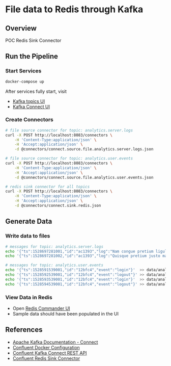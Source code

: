 # File data to Redis through Kafka
## Overview
POC Redis Sink Connector
## Run the Pipeline

### Start Services

```bash
docker-compose up
```

After services fully start, visit

- [Kafka topics UI](http://localhost:8000)
- [Kafka Connect UI](http://localhost:8003)

### Create Connectors

```bash
# file source connector for topic: analytics.server.logs
curl -X POST http://localhost:8083/connectors \
    -H 'Content-Type:application/json' \
    -H 'Accept:application/json' \
    -d @connectors/connect.source.file.analytics.server.logs.json

# file source connector for topic: analytics.user.events
curl -X POST http://localhost:8083/connectors \
    -H 'Content-Type:application/json' \
    -H 'Accept:application/json' \
    -d @connectors/connect.source.file.analytics.user.events.json

# redis sink connector for all topics
curl -X POST http://localhost:8083/connectors \
    -H 'Content-Type:application/json' \
    -H 'Accept:application/json' \
    -d @connectors/connect.sink.redis.json
```

## Generate Data

### Write data to files

```bash
# messages for topic: analytics.server.logs
echo '{"ts":1528697281001,"id":"ac1393","log":"Nam congue pretium ligula, ac susc ."}' >> data/analytics.server.logs.txt
echo '{"ts":1528697281002,"id":"ac1393","log":"Quisque pretium justo massa, ac laet"}' >> data/analytics.server.logs.txt

# messages for topic: analytics.user.events
echo '{"ts":1528591539001,"id":"12bfc4","event":"login"}'  >> data/analytics.user.events.txt
echo '{"ts":1528592539001,"id":"12bfc4","event":"logout"}' >> data/analytics.user.events.txt
echo '{"ts":1528593539001,"id":"12bfc4","event":"login"}'  >> data/analytics.user.events.txt
echo '{"ts":1528594539001,"id":"12bfc4","event":"logout"}' >> data/analytics.user.events.txt
```

### View Data in Redis

- Open [Redis Commander UI](http://localhost:8881)
- Sample data should have been populated in the UI

## References

- [Apache Kafka Documentation - Connect](https://kafka.apache.org/documentation/#connect)
- [Confluent Docker Configuration](https://docs.confluent.io/current/installation/docker/docs/configuration.html)
- [Confluent Kafka Connect REST API](https://docs.confluent.io/current/connect/references/restapi.html)
- [Confluent Redis Sink Connector](https://jcustenborder.github.io/kafka-connect-documentation/projects/kafka-connect-redis/sinks/RedisSinkConnector.html)
